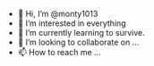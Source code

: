 - 👋 Hi, I’m @monty1013
- 👀 I’m interested in everything
- 🌱 I’m currently learning to survive.
- 💞️ I’m looking to collaborate on ...
- 📫 How to reach me ...

<!---
monty1013/monty1013 is a ✨ special ✨ repository because its `README.md` (this file) appears on your GitHub profile.
You can click the Preview link to take a look at your changes.
--->
